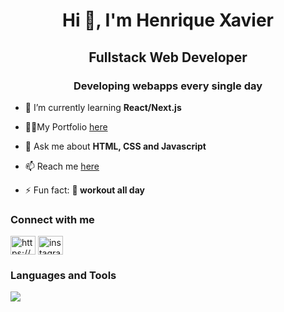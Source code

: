 <h1 align="center">Hi 👋, I'm Henrique Xavier</h1>
<h2 align="center">Fullstack Web Developer</h2>
<h3 align="center">Developing webapps every single day</h3>

- 🌱 I’m currently learning **React/Next.js**

- 👨‍💻My Portfolio <a href="https://hnascx.dev" target="_blank">here</a>

- 💬 Ask me about **HTML, CSS and Javascript**

- 📫 Reach me <a href="bit.ly/hnascx" target="_blank">here</a> 

- ⚡ Fun fact: **💪 workout all day**

<h3 align="left">Connect with me</h3>
<p align="left">
<a href="https://www.linkedin.com/in/henrique-xavier-565aa114b" target="blank"> <img align="center" src="https://raw.githubusercontent.com/rahuldkjain/github-profile-readme-generator/master/src/images/icons/Social/linked-in-alt.svg" alt="https://www.linkedin.com/in/henrique-xavier-565aa114b" height="30" width="40" /></a>
<a href="https://instagram.com/hnascx" target="blank"> <img align="center" src="https://raw.githubusercontent.com/rahuldkjain/github-profile-readme-generator/master/src/images/icons/Social/instagram.svg" alt="instagram.com/hnascx" height="30" width="40" /></a>
</p>

<h3 align="left">Languages and Tools</h3>

<img src="https://cdn.jsdelivr.net/gh/devicons/devicon/icons/html5/html5-original.svg" />
          
          
          
          

